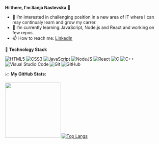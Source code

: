 **Hi there, I'm Sanja Nastevska** :wave:

- 👀 I’m interested in challenging position in a new area of IT where I can may continualy learn and grow my carrer.
- 🌱 I’m currently learning JavaScript, Node.js and React and working on few repos. 
- 📫 How to reach me: [LinkedIn](https://www.linkedin.com/in/sanja-nastevska)

:rocket: **Technology Stack**

![HTML5](https://img.shields.io/badge/html5-%23E34F26.svg?style=for-the-badge&logo=html5&logoColor=white)
![CSS3](https://img.shields.io/badge/css3-%231572B6.svg?style=for-the-badge&logo=css3&logoColor=white)
![JavaScript](https://img.shields.io/badge/javascript-%23323330.svg?style=for-the-badge&logo=javascript&logoColor=%23F7DF1E)
![NodeJS](https://img.shields.io/badge/node.js-6DA55F?style=for-the-badge&logo=node.js&logoColor=white)
![React](https://img.shields.io/badge/react-%2320232a.svg?style=for-the-badge&logo=react&logoColor=%2361DAFB)
![C](https://img.shields.io/badge/c-%2300599C.svg?style=for-the-badge&logo=c&logoColor=white)
![C++](https://img.shields.io/badge/c++-%2300599C.svg?style=for-the-badge&logo=c%2B%2B&logoColor=white)
![Visual Studio Code](https://img.shields.io/badge/Visual%20Studio%20Code-0078d7.svg?style=for-the-badge&logo=visual-studio-code&logoColor=white)
![Git](https://img.shields.io/badge/git-%23F05033.svg?style=for-the-badge&logo=git&logoColor=white)
![GitHub](https://img.shields.io/badge/github-%23121011.svg?style=for-the-badge&logo=github&logoColor=white)

:chart_with_upwards_trend: **My GitHub Stats:**

<img height="180em" src="https://github-readme-stats.vercel.app/api?username=sanjanastevska&show_icons=true&hide_border=true&&count_private=true&include_all_commits=true" />   [![Top Langs](https://github-readme-stats.vercel.app/api/top-langs/?username=sanjanastevska&layout=compact)](https://github.com/anuraghazra/github-readme-stats)

<!---
sanjanastevska/sanjanastevska is a ✨ special ✨ repository because its `README.md` (this file) appears on your GitHub profile.
You can click the Preview link to take a look at your changes.
--->
